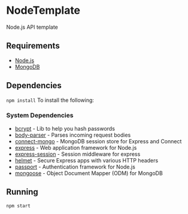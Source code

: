 # NodeTemplate

Node.js API template

## Requirements

- [Node.js](http://nodejs.org/)
- [MongoDB](http://mongodb.org/)

## Dependencies

`npm install` To install the following:

### System Dependencies

- [bcrypt](https://github.com/kelektiv/node.bcrypt.js) - Lib to help you hash passwords
- [body-parser](https://github.com/expressjs/body-parser) - Parses incoming request bodies
- [connect-mongo](https://github.com/jdesboeufs/connect-mongo) - MongoDB session store for Express and Connect
- [express](https://expressjs.com/) - Web application framework for Node.js
- [express-session](https://github.com/expressjs/session) - Session middleware for express
- [helmet](https://github.com/helmetjs/helmet) - Secure Express apps with various HTTP headers
- [passport](https://github.com/jaredhanson/passport) - Authentication framework for Node.js
- [mongoose](https://github.com/Automattic/mongoose) - Object Document Mapper (ODM) for MongoDB

## Running

`npm start`
